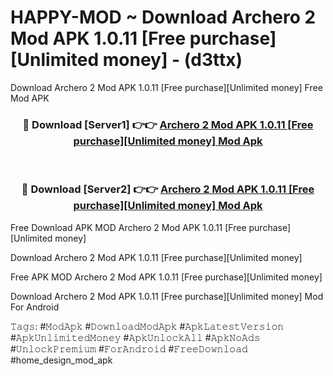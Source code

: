 # HAPPY-MOD ~ Download Archero 2 Mod APK 1.0.11 [Free purchase][Unlimited money] - (d3ttx)
Download Archero 2 Mod APK 1.0.11 [Free purchase][Unlimited money] Free Mod APK

<div align="center">
<h3>🔴 Download [Server1] 👉👉 <a href="https://apk-comot.site?title=Archero_2_Mod_APK_1.0.11_[Free_purchase][Unlimited_money]">Archero 2 Mod APK 1.0.11 [Free purchase][Unlimited money] Mod Apk</a></h3><br>

<h3>🔴 Download [Server2] 👉👉 <a href="https://apk-comot.site?title=Archero_2_Mod_APK_1.0.11_[Free_purchase][Unlimited_money]">Archero 2 Mod APK 1.0.11 [Free purchase][Unlimited money] Mod Apk</a></h3>
</div>


Free Download APK MOD Archero 2 Mod APK 1.0.11 [Free purchase][Unlimited money]

Download Archero 2 Mod APK 1.0.11 [Free purchase][Unlimited money] 

Free APK MOD Archero 2 Mod APK 1.0.11 [Free purchase][Unlimited money] 

Download Archero 2 Mod APK 1.0.11 [Free purchase][Unlimited money] Mod For Android

𝚃𝚊𝚐𝚜: #𝙼𝚘𝚍𝙰𝚙𝚔 #𝙳𝚘𝚠𝚗𝚕𝚘𝚊𝚍𝙼𝚘𝚍𝙰𝚙𝚔 #𝙰𝚙𝚔𝙻𝚊𝚝𝚎𝚜𝚝𝚅𝚎𝚛𝚜𝚒𝚘𝚗 #𝙰𝚙𝚔𝚄𝚗𝚕𝚒𝚖𝚒𝚝𝚎𝚍𝙼𝚘𝚗𝚎𝚢 #𝙰𝚙𝚔𝚄𝚗𝚕𝚘𝚌𝚔𝙰𝚕𝚕 #𝙰𝚙𝚔𝙽𝚘𝙰𝚍𝚜 #𝚄𝚗𝚕𝚘𝚌𝚔𝙿𝚛𝚎𝚖𝚒𝚞𝚖 #𝙵𝚘𝚛𝙰𝚗𝚍𝚛𝚘𝚒𝚍 #𝙵𝚛𝚎𝚎𝙳𝚘𝚠𝚗𝚕𝚘𝚊𝚍 #home_design_mod_apk
